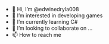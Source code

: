 - 👋 Hi, I’m @edwinedryla008
- 👀 I’m interested in developing games 
- 🌱 I’m currently learning C#
- 💞️ I’m looking to collaborate on ...
- 📫 How to reach me
<!---
edwinedryla008/edwinedryla008 is a ✨ special ✨ repository because its `README.md` (this file) appears on your GitHub profile.
You can click the Preview link to take a look at your changes.
--->
